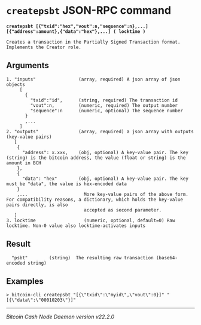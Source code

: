 `createpsbt` JSON-RPC command
=============================

**`createpsbt [{"txid":"hex","vout":n,"sequence":n},...] [{"address":amount},{"data":"hex"},...] ( locktime )`**

```
Creates a transaction in the Partially Signed Transaction format.
Implements the Creator role.
```

Arguments
---------

```
1. "inputs"                (array, required) A json array of json objects
     [
       {
         "txid":"id",      (string, required) The transaction id
         "vout":n,         (numeric, required) The output number
         "sequence":n      (numeric, optional) The sequence number
       }
       ,...
     ]
2. "outputs"               (array, required) a json array with outputs (key-value pairs)
   [
    {
      "address": x.xxx,    (obj, optional) A key-value pair. The key (string) is the bitcoin address, the value (float or string) is the amount in BCH
    },
    {
      "data": "hex"        (obj, optional) A key-value pair. The key must be "data", the value is hex-encoded data
    }
    ,...                     More key-value pairs of the above form. For compatibility reasons, a dictionary, which holds the key-value pairs directly, is also
                             accepted as second parameter.
   ]
3. locktime                  (numeric, optional, default=0) Raw locktime. Non-0 value also locktime-activates inputs
```

Result
------

```
  "psbt"        (string)  The resulting raw transaction (base64-encoded string)
```

Examples
--------

```
> bitcoin-cli createpsbt "[{\"txid\":\"myid\",\"vout\":0}]" "[{\"data\":\"00010203\"}]"
```

***

*Bitcoin Cash Node Daemon version v22.2.0*
